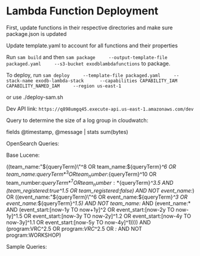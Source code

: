 # Lambda Function Deployment

First, update functions in their respective directories and make sure package.json is updated

Update template.yaml to account for all functions and their properties

Run `sam build` and then  `sam package     --output-template-file packaged.yaml     --s3-bucket exodblambdafunctions` to package.

To deploy, run `sam deploy     --template-file packaged.yaml     --stack-name exodb-lambda-stack      --capabilities CAPABILITY_IAM CAPABILITY_NAMED_IAM     --region us-east-1`

or use ./deploy-sam.sh

Dev API link: `https://q898umgq45.execute-api.us-east-1.amazonaws.com/dev`

Query to determine the size of a log group in cloudwatch:

fields @timestamp, @message
| stats sum(bytes)

OpenSearch Queries:

Base Lucene:

((team_name:\"${queryTerm}\"^8 OR team_name:${queryTerm}*^6 OR team_name:*${queryTerm}*^3 OR team_number:${queryTerm}^10 OR team_number:${queryTerm}*^7 OR team_number:*${queryTerm}*^3.5 AND (team_registered:true^1.5 OR team_registered:false) AND NOT event_name:*) OR ((event_name:\"${queryTerm}\"^6 OR event_name:${queryTerm}*^3 OR event_name:*${queryTerm}*^1.5) AND NOT team_name:* AND (event_name:* AND (event_start:[now-1y TO now+1y]^2 OR event_start:[now-2y TO now-1y]^1.5 OR event_start:[now-3y TO now-2y]^1.2 OR event_start:[now-4y TO now-3y]^1.1 OR event_start:[now-5y TO now-4y]^1)))) AND (program:VRC^2.5 OR program:*VRC*^2.5 OR *:* AND NOT program:WORKSHOP)

Sample Queries:

